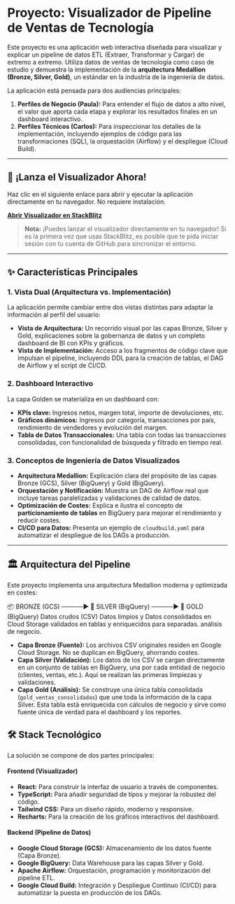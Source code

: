 # Proyecto: Visualizador de Pipeline de Ventas de Tecnología

Este proyecto es una aplicación web interactiva diseñada para visualizar y explicar un pipeline de datos ETL (Extraer, Transformar y Cargar) de extremo a extremo. Utiliza datos de ventas de tecnología como caso de estudio y demuestra la implementación de la **arquitectura Medallion (Bronze, Silver, Gold)**, un estándar en la industria de la ingeniería de datos.

La aplicación está pensada para dos audiencias principales:
1.  **Perfiles de Negocio (Paula):** Para entender el flujo de datos a alto nivel, el valor que aporta cada etapa y explorar los resultados finales en un dashboard interactivo.
2.  **Perfiles Técnicos (Carlos):** Para inspeccionar los detalles de la implementación, incluyendo ejemplos de código para las transformaciones (SQL), la orquestación (Airflow) y el despliegue (Cloud Build).

---

## 🚀 ¡Lanza el Visualizador Ahora!

Haz clic en el siguiente enlace para abrir y ejecutar la aplicación directamente en tu navegador. No requiere instalación.

**[Abrir Visualizador en StackBlitz](https://stackblitz.com/github/ahernandez-prog/Proyecto_Ventas_Tegnologia)**

> **Nota:** ¡Puedes lanzar el visualizador directamente en tu navegador! Si es la primera vez que usas StackBlitz, es posible que te pida iniciar sesión con tu cuenta de GitHub para sincronizar el entorno.

---

## ✨ Características Principales

### 1. Vista Dual (Arquitectura vs. Implementación)
La aplicación permite cambiar entre dos vistas distintas para adaptar la información al perfil del usuario:

- **Vista de Arquitectura:** Un recorrido visual por las capas Bronze, Silver y Gold, explicaciones sobre la gobernanza de datos y un completo dashboard de BI con KPIs y gráficos.
- **Vista de Implementación:** Acceso a los fragmentos de código clave que impulsan el pipeline, incluyendo DDL para la creación de tablas, el DAG de Airflow y el script de CI/CD.

### 2. Dashboard Interactivo
La capa Golden se materializa en un dashboard con:
- **KPIs clave:** Ingresos netos, margen total, importe de devoluciones, etc.
- **Gráficos dinámicos:** Ingresos por categoría, transacciones por país, rendimiento de vendedores y evolución del margen.
- **Tabla de Datos Transaccionales:** Una tabla con todas las transacciones consolidadas, con funcionalidad de búsqueda y filtrado en tiempo real.

### 3. Conceptos de Ingeniería de Datos Visualizados
- **Arquitectura Medallion:** Explicación clara del propósito de las capas Bronze (GCS), Silver (BigQuery) y Gold (BigQuery).
- **Orquestación y Notificación:** Muestra un DAG de Airflow real que incluye tareas paralelizadas y validaciones de calidad de datos.
- **Optimización de Costes:** Explica e ilustra el concepto de **particionamiento de tablas** en BigQuery para mejorar el rendimiento y reducir costes.
- **CI/CD para Datos:** Presenta un ejemplo de `cloudbuild.yaml` para automatizar el despliegue de los DAGs a producción.

---
## 🏛️ Arquitectura del Pipeline

Este proyecto implementa una arquitectura Medallion moderna y optimizada en costes:

📦 BRONZE (GCS) ─────► 🥈 SILVER (BigQuery) ─────► 🥇 GOLD (BigQuery)
Datos crudos (CSV) Datos limpios y Datos consolidados
en Cloud Storage validados en tablas y enriquecidos para
separadas. análisis de negocio.

- **Capa Bronze (Fuente):** Los archivos CSV originales residen en Google Cloud Storage. No se duplican en BigQuery, ahorrando costes.
- **Capa Silver (Validación):** Los datos de los CSV se cargan directamente en un conjunto de tablas en BigQuery, una por cada entidad de negocio (clientes, ventas, etc.). Aquí se realizan las primeras limpiezas y validaciones.
- **Capa Gold (Análisis):** Se construye una única tabla consolidada (`gold_ventas_consolidadas`) que une toda la información de la capa Silver. Esta tabla está enriquecida con cálculos de negocio y sirve como fuente única de verdad para el dashboard y los reportes.

## 🛠️ Stack Tecnológico

La solución se compone de dos partes principales:

#### **Frontend (Visualizador)**
- **React:** Para construir la interfaz de usuario a través de componentes.
- **TypeScript:** Para añadir seguridad de tipos y mejorar la robustez del código.
- **Tailwind CSS:** Para un diseño rápido, moderno y responsive.
- **Recharts:** Para la creación de los gráficos interactivos del dashboard.

#### **Backend (Pipeline de Datos)**
- **Google Cloud Storage (GCS):** Almacenamiento de los datos fuente (Capa Bronze).
- **Google BigQuery:** Data Warehouse para las capas Silver y Gold.
- **Apache Airflow:** Orquestación, programación y monitorización del pipeline ETL.
- **Google Cloud Build:** Integración y Despliegue Continuo (CI/CD) para automatizar la puesta en producción de los DAGs.
